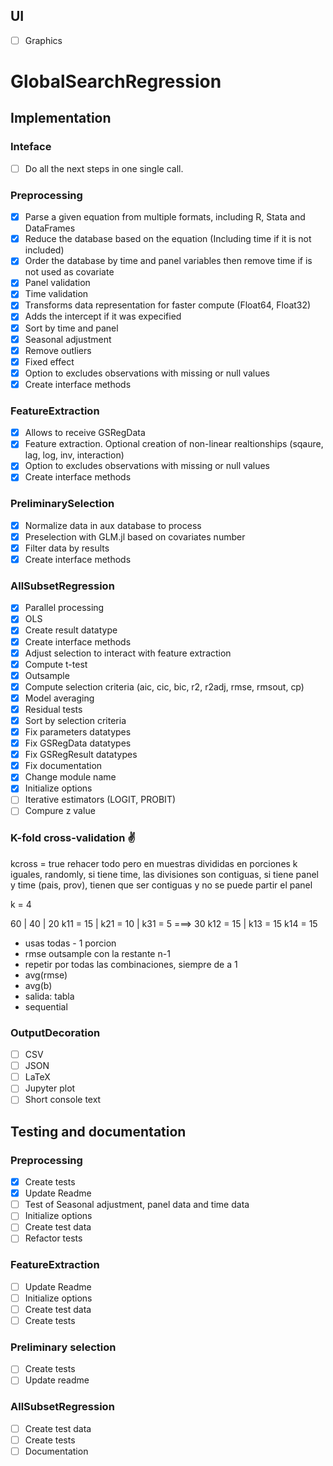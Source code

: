 ## UI
 - [ ] Graphics

# GlobalSearchRegression

## Implementation

### Inteface
 - [ ] Do all the next steps in one single call.

### Preprocessing
 - [X] Parse a given equation from multiple formats, including R, Stata and DataFrames
 - [X] Reduce the database based on the equation (Including time if it is not included)
 - [X] Order the database by time and panel variables then remove time if is not used as covariate
 - [X] Panel validation
 - [X] Time validation
 - [X] Transforms data representation for faster compute (Float64, Float32)
 - [X] Adds the intercept if it was expecified
 - [X] Sort by time and panel
 - [X] Seasonal adjustment
 - [X] Remove outliers
 - [X] Fixed effect
 - [X] Option to excludes observations with missing or null values
 - [X] Create interface methods

### FeatureExtraction
 - [X] Allows to receive GSRegData
 - [X] Feature extraction. Optional creation of non-linear realtionships (sqaure, lag, log, inv, interaction)
 - [X] Option to excludes observations with missing or null values
 - [X] Create interface methods

### PreliminarySelection
 - [X] Normalize data in aux database to process
 - [X] Preselection with GLM.jl based on covariates number
 - [X] Filter data by results
 - [X] Create interface methods

### AllSubsetRegression
 - [X] Parallel processing
 - [X] OLS
 - [X] Create result datatype
 - [X] Create interface methods
 - [X] Adjust selection to interact with feature extraction
 - [X] Compute t-test
 - [X] Outsample
 - [X] Compute selection criteria (aic, cic, bic, r2, r2adj, rmse, rmsout, cp)
 - [X] Model averaging
 - [X] Residual tests
 - [X] Sort by selection criteria
 - [X] Fix parameters datatypes
 - [X] Fix GSRegData datatypes
 - [X] Fix GSRegResult datatypes
 - [X] Fix documentation
 - [X] Change module name
 - [X] Initialize options
 - [ ] Iterative estimators (LOGIT, PROBIT)
 - [ ] Compure z value

### K-fold cross-validation ✌
 kcross = true
 rehacer todo pero en muestras divididas en porciones k iguales, randomly, si tiene time, las divisiones son contiguas, 
 si tiene panel y time (pais, prov), tienen que ser contiguas y no se puede partir el panel 

k = 4

60       | 40       | 20
k11 = 15 | k21 = 10 | k31 = 5   ===> 30 
k12 = 15 | 
k13 = 15
k14 = 15

  - usas todas - 1 porcion
  - rmse outsample con la restante n-1
  - repetir por todas las combinaciones, siempre de a 1
  - avg(rmse)
  - avg(b)
  - salida: tabla
  - sequential

### OutputDecoration
 - [ ] CSV
 - [ ] JSON
 - [ ] LaTeX
 - [ ] Jupyter plot
 - [ ] Short console text

## Testing and documentation

### Preprocessing
 - [X] Create tests
 - [X] Update Readme
 - [ ] Test of Seasonal adjustment, panel data and time data
 - [ ] Initialize options
 - [ ] Create test data
 - [ ] Refactor tests

### FeatureExtraction
 - [ ] Update Readme
 - [ ] Initialize options
 - [ ] Create test data
 - [ ] Create tests

### Preliminary selection
 - [ ] Create tests
 - [ ] Update readme

### AllSubsetRegression
 - [ ] Create test data
 - [ ] Create tests
 - [ ] Documentation
